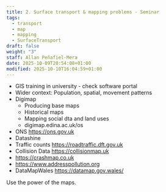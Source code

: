 ```yaml
---
title: 2. Surface transport & mapping problems - Seminar
tags:
  - transport
  - map
  - mapping
  - SurfaceTransport
draft: false
weight: "3"
staff: Allan Peñafiel-Mera
date: 2025-10-09T20:54:08+01:00
modified: 2025-10-10T16:04:59+01:00
---
```

- GIS training in university - check software portal
- Wider context: Population, spatial, movement patterns
- Digimap
	- Producing base maps
	- Historical maps
	- Mapping social dta and land uses
	- digimap.edina.ac.uk/os
- ONS https://ons.gov.uk 
- Datashine 
- Traffic counts https://roadtraffic.dft.gov.uk
- Collision Data https://collisionmap.uk 
- https://crashmap.co.uk 
- https://www.addresspollution.org
- DataMapWales https://datamap.gov.wales/

Use the power of the maps.